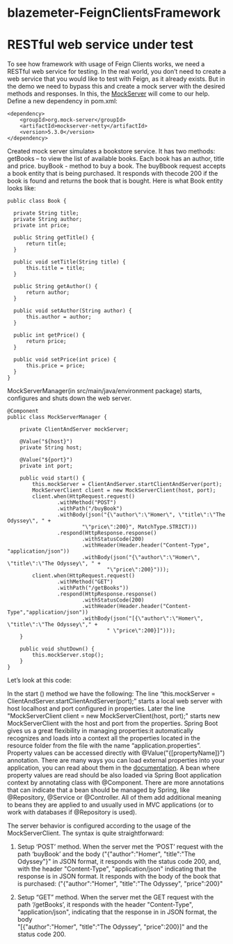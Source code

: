 # blazemeter-FeignClientsFramework

# RESTful web service under test

To see how framework with usage of Feign Clients works, we need a RESTful web service for testing.
In the real world, you don’t need to create a web service that you would like to test with Feign, as it already exists. 
But in the demo we need to bypass this and create a mock server with the desired methods and responses. 
In this, the [MockServer](http://www.mock-server.com/) will come to our help.
Define a new dependency in pom.xml:
``` 
<dependency>
	<groupId>org.mock-server</groupId>
	<artifactId>mockserver-netty</artifactId>
	<version>5.3.0</version>
</dependency>
 ```
Created mock server simulates a bookstore service. It has two methods: 
getBooks – to view the list of available books. Each book has an author, title and price.
buyBook - method to buy a book. The buyBbook request accepts a book entity that is being purchased. It responds with thecode 200 if 
the book is found and returns the book that is bought.
Here is what Book entity looks like:
  ```
public class Book {

	private String title;
	private String author;
	private int price;

	public String getTitle() {
    	return title;
	}

	public void setTitle(String title) {
    	this.title = title;
	}

	public String getAuthor() {
    	return author;
	}

	public void setAuthor(String author) {
    	this.author = author;
	}

	public int getPrice() {
    	return price;
	}

	public void setPrice(int price) {
    	this.price = price;
	}
}
```

MockServerManager(in src/main/java/environment package) starts, configures and shuts down the web server. 

```
@Component
public class MockServerManager {

    private ClientAndServer mockServer;

    @Value("${host}")
    private String host;

    @Value("${port}")
    private int port;

    public void start() {
        this.mockServer = ClientAndServer.startClientAndServer(port);
        MockServerClient client = new MockServerClient(host, port);
        client.when(HttpRequest.request()
                .withMethod("POST")
                .withPath("/buyBook")
                .withBody(json("{\"author\":\"Homer\", \"title\":\"The Odyssey\", " +
                        "\"price\":200}", MatchType.STRICT)))
                .respond(HttpResponse.response()
                        .withStatusCode(200)
                        .withHeader(Header.header("Content-Type", "application/json"))
                        .withBody(json("{\"author\":\"Homer\", \"title\":\"The Odyssey\", " +
                                "\"price\":200}")));
        client.when(HttpRequest.request()
                .withMethod("GET")
                .withPath("/getBooks"))
                .respond(HttpResponse.response()
                        .withStatusCode(200)
                        .withHeader(Header.header("Content-Type","application/json"))
                        .withBody(json("[{\"author\":\"Homer\", \"title\":\"The Odyssey\"," +
                                " \"price\":200}]")));
    }

    public void shutDown() {
        this.mockServer.stop();
    }
}
```

Let’s look at this code:

In the start () method we have the following:
The line “this.mockServer = ClientAndServer.startClientAndServer(port);” starts a local web server with host localhost 
and port configured in properties. Later the line "MockServerClient client = new MockServerClient(host, port);" starts
new MockServerClient with the host and port from the properties. Spring Boot gives us a great flexibility in managing 
properties:it automatically recognizes and loads into a context all the properties located in the resource folder 
from the file with the name “application.properties”. Property values can be accessed directly with 
@Value("{[propertyName]}") annotation. There are many ways you can load external properties into your application, 
you can read about them in the [documentation](https://docs.spring.io/spring-boot/docs/current/reference/html/boot-features-external-config.html).
A bean where property values are read should be also loaded via Spring Boot application context by annotating class 
with @Component. There are more annotations that can indicate that a bean should be managed by Spring, 
like @Repository, @Service or @Controller. All of them add additional meaning to beans they are applied to and usually 
used in MVC applications (or to work with databases if @Repository is used).

The server behavior is configured according to the usage of the MockServerClient. The syntax is quite straightforward:
1) 	Setup ‘POST’ method. When the server met the ‘POST’ request with the path ‘buyBook’ and the body 
("{\"author\":\"Homer\", \"title\":\"The Odyssey\"}"  in JSON format, it responds with the status code 200, and, 
with the header "Content-Type", "application/json"  indicating that the response is in JSON format. It responds with 
the body of the book that is purchased: ("{\"author\":\"Homer\", \"title\":\"The Odyssey\", \"price\":200}"

2) 	Setup “GET” method. When the server met the GET request with the path ‘/getBooks’, it responds with the header 
"Content-Type", "application/json", indicating that the response in in JSON format, the body          
"[{\"author\":\"Homer\", \"title\":\"The Odyssey\", \"price\":200}]" and the status code 200.

 
